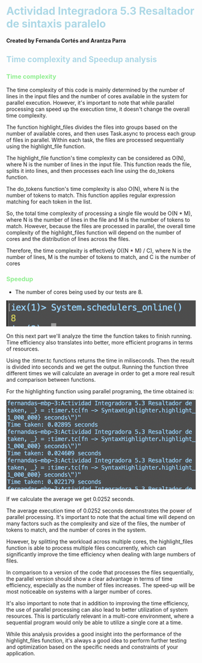 # <span style = "color: lightblue;"> Actividad Integradora 5.3 Resaltador de sintaxis paralelo </span>

**Created by Fernanda Cortés and Arantza Parra**

## <span style = "color: lightblue;"> Time complexity and Speedup analysis </span>

### <span style = "color: lightgreen;"> Time complexity </span>

The time complexity of this code is mainly determined by the number of lines in the input files and the number of cores available in the system for parallel execution. However, it's important to note that while parallel processing can speed up the execution time, it doesn't change the overall time complexity.

The function highlight_files divides the files into groups based on the number of available cores, and then uses Task.async to process each group of files in parallel. Within each task, the files are processed sequentially using the highlight_file function.

The highlight_file function's time complexity can be considered as O(N), where N is the number of lines in the input file. This function reads the file, splits it into lines, and then processes each line using the do_tokens function.

The do_tokens function's time complexity is also O(N), where N is the number of tokens to match. This function applies regular expression matching for each token in the list.

So, the total time complexity of processing a single file would be O(N * M), where N is the number of lines in the file and M is the number of tokens to match. However, because the files are processed in parallel, the overall time complexity of the highlight_files function will depend on the number of cores and the distribution of lines across the files.

Therefore, the time complexity is effectively O((N * M) / C), where N is the number of lines, M is the number of tokens to match, and C is the number of cores

### <span style = "color: lightgreen;"> Speedup </span>
- The number of cores being used by our tests are 8.

![cores](/TAREAS/Actividad%20Integradora%205.3%20Resaltador%20de%20sintaxis%20paralelo/images/cores.png)

 On this next part we'll analyze the time the function takes to finish running. Time efficiency also translates into better, more efficient programs in terms of resources.

Using the :timer.tc functions returns the time in miliseconds. Then the result is divided into seconds and we get the output. 
Running the function three different times we will calculate an average in order to get a more real result and comparison between functions. 

For the highlighting function using parallel programing, the time obtained is:

![1st function time](/TAREAS/Actividad%20Integradora%205.3%20Resaltador%20de%20sintaxis%20paralelo/images/2nd.png)

If we calculate the average we get 0.0252 seconds. 

The average execution time of 0.0252 seconds demonstrates the power of parallel processing. It's important to note that the actual time will depend on many factors such as the complexity and size of the files, the number of tokens to match, and the number of cores in the system.

However, by splitting the workload across multiple cores, the highlight_files function is able to process multiple files concurrently, which can significantly improve the time efficiency when dealing with large numbers of files.

In comparison to a version of the code that processes the files sequentially, the parallel version should show a clear advantage in terms of time efficiency, especially as the number of files increases. The speed-up will be most noticeable on systems with a larger number of cores.

It's also important to note that in addition to improving the time efficiency, the use of parallel processing can also lead to better utilization of system resources. This is particularly relevant in a multi-core environment, where a sequential program would only be able to utilize a single core at a time.

While this analysis provides a good insight into the performance of the highlight_files function, it's always a good idea to perform further testing and optimization based on the specific needs and constraints of your application.

